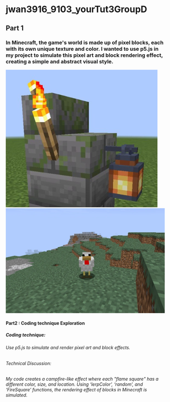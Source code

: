 # jwan3916_9103_yourTut3GroupD
## Part 1
### In Minecraft, the game's world is made up of pixel blocks, each with its own unique texture and color. I wanted to use p5.js in my project to simulate this pixel art and block rendering effect, creating a simple and abstract visual style.
![Image2](https://github.com/congratsalex/jwan3916_9103_yourTut3GroupD/blob/main/image2.png)
![Image1](https://github.com/congratsalex/jwan3916_9103_yourTut3GroupD/blob/7266acb45cc08372d0fa302e7053c8f8e08a2498/image1.png)
#### Part2 : Coding technique Exploration
##### Coding technique:
###### Use p5.js to simulate and render pixel art and block effects.
###### Technical Discussion:
###### My code creates a campfire-like effect where each "flame square" has a different color, size, and location. Using ‘lerpColor’, ‘random’, and ‘FireSquare’ functions, the rendering effect of blocks in Minecraft is simulated.

